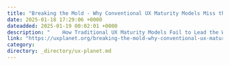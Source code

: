 ```yaml
---
title: "Breaking the Mold - Why Conventional UX Maturity Models Miss the Mark"
date: 2025-01-18 17:29:06 +0000
dateadded: 2025-01-19 00:02:01 +0000
description: "    How Traditional UX Maturity Models Fail to Lead the Way in a Dynamic Design Landscape  Continue reading on UX Planet »  "
link: "https://uxplanet.org/breaking-the-mold-why-conventional-ux-maturity-models-miss-the-mark-882f102b8c2f?source=rss----819cc2aaeee0---4"
category:
directory: _directory/ux-planet.md
---
```

